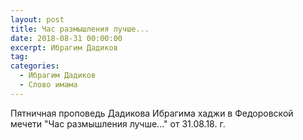 ```yaml
---
layout: post
title: Час размышления лучше...
date: 2018-08-31 00:00:00
excerpt: Ибрагим Дадиков
tag:
categories:
  - Ибрагим Дадиков
  - Слово имама
---
```


Пятничная проповедь Дадикова Ибрагима хаджи в Федоровской мечети "Час размышления лучше..." от 31.08.18. г.&nbsp;

<div id="vk_playlist_-148559660_14"></div><script type="text/javascript" src="https://vk.com/js/api/openapi.js?159"></script><script type="text/javascript">VK.init({
            apiId: 6424843,
            status: true,
            onlyWidgets: true
          });
          (function() {
            VK.Auth.getLoginStatus(function(res) {
                if (res.status === 'connected') {
                    VK.Widgets.Playlist("vk_playlist_-148559660_14", -148559660, 14,'54e8920994bf8da3dc');
                } else {
                    var container = document.getElementById('vk_playlist_-148559660_14');
                    container.innerHTML = '<audio controls preload="none"><source src="https://firebasestorage.googleapis.com/v0/b/kaziyat-ru.appspot.com/o/%D0%A7%D0%B0%D1%81%20%D1%80%D0%B0%D0%B7%D0%BC%D1%8B%D1%88%D0%BB%D0%B5%D0%BD%D0%B8%D1%8F%20%D0%BB%D1%83%D1%87%D1%88%D0%B5...%2F%D0%98%D0%B1%D1%80%D0%B0%D0%B3%D0%B8%D0%BC%20%D0%94%D0%B0%D0%B4%D0%B8%D0%BA%D0%BE%D0%B2%20%D0%A7%D0%B0%D1%81%20%D1%80%D0%B0%D0%B7%D0%BC%D1%8B%D1%88%D0%BB%D0%B5%D0%BD%D0%B8%D1%8F%20%D0%BB%D1%83%D1%87%D1%88%D0%B5...(1).mp3?alt=media&token=d8bad05d-4f88-47f0-bc2a-6eef9dba1870"></audio><br/><audio controls preload="none"><source src="https://firebasestorage.googleapis.com/v0/b/kaziyat-ru.appspot.com/o/%D0%A7%D0%B0%D1%81%20%D1%80%D0%B0%D0%B7%D0%BC%D1%8B%D1%88%D0%BB%D0%B5%D0%BD%D0%B8%D1%8F%20%D0%BB%D1%83%D1%87%D1%88%D0%B5...%2F%D0%98%D0%B1%D1%80%D0%B0%D0%B3%D0%B8%D0%BC%20%D0%94%D0%B0%D0%B4%D0%B8%D0%BA%D0%BE%D0%B2%20%D0%A7%D0%B0%D1%81%20%D1%80%D0%B0%D0%B7%D0%BC%D1%8B%D1%88%D0%BB%D0%B5%D0%BD%D0%B8%D1%8F%20%D0%BB%D1%83%D1%87%D1%88%D0%B5...(2).mp3?alt=media&token=b9242804-ba79-411a-bac8-f83747a52c41"></audio><br/>'
                }
            });
        }());</script>
        